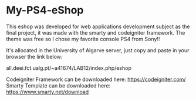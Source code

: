 # My-PS4-eShop
This eshop was developed for web applications development subject as the final project, it was made with the smarty and codeigniter framework. The theme was free so I chose my favorite console PS4 from Sony!!

It's allocated in the University of Algarve server, just copy and paste in your browser the link below:

all.deei.fct.ualg.pt/~a41674/LAB12/index.php/eshop

Codeigniter Framework can be downloaded here: https://codeigniter.com/
Smarty Template can be downloaded here: https://www.smarty.net/download
      
